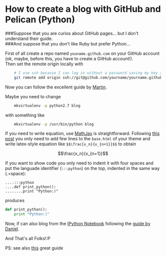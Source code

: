 <!-- 
.. link: 
.. description: 
.. tags: blogging, Python, Pelikan
.. date: 2013-03-08
.. title: Second Pelican attempt: creating a blog on GitHub with Pelican
.. slug: second-pelican-attempt-creating-a-blog-on-github-with-pelican
-->

# How to create a blog with GitHub and Pelican (Python)

###Suppose that you are curios about GitHub pages... but I don't understand their guide.     
###And suppose that you don't like Ruby but prefer Python...    

First of all create a repo named `youname.github.com` on your GitHub account 
(ok, maybe, before this, you have to create a GitHub account!).    
Then set the remote origin locally with    
````bash
    # I use ssh because I can log in without a password saving my key at https://github.com/settings/ssh    
    git remote add origin ssh://git@github.com/yourname/yourname.github.com.git    
````
Now you can follow the excellent guide by [Martin](http://martinbrochhaus.com/2012/02/pelican.html).

Maybe you need to change     

````bash
    mkvirtualenv -p python2.7 blog    
````

with something like     

````bash
    mkvirtualenv -p /usr/bin/python blog    
````

If you need to write equation, use [MathJax](http://www.mathjax.org/) is straightforward.
Following [this post](http://www.ceremade.dauphine.fr/~amic/en/blog/mathjax-and-pelican.html)
you only need to add few lines to the `base.html` of your theme and write latex-style equation like
`$$\frac{x_n}{x_{n+1}}$$` to obtain    

$$\frac{x_n}{x_{n+1}}$$    

If you want to show code you only need to indent it with four spaces and put the 
languade identifier (`:::python`) on the top, indented in the same way (.=space):

````
....:::python    
....def print_python():    
........print "Python:)"    
````

produces

````python
def print_python():
    print "Python:)"
````

Now, if can also blog from the [IPython Notebook](http://ipython.org/notebook.html)
following the [guide by Daniel](http://danielfrg.github.com/blog/2013/03/08/pelican-ipython-notebook-plugin/).    

And That's all Folks!:P

PS: see also [this](http://blog.xlarrakoetxea.org/posts/2012/10/creating-a-blog-with-pelican/) great guide


